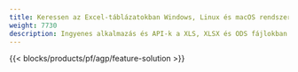```yaml
---
title: Keressen az Excel-táblázatokban Windows, Linux és macOS rendszeren
weight: 7730
description: Ingyenes alkalmazás és API-k a XLS, XLSX és ODS fájlokban található szövegek kereséséhez
---
```

{{< blocks/products/pf/agp/feature-solution >}} 

